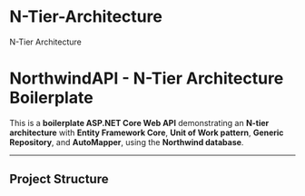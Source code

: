 # N-Tier-Architecture
N-Tier Architecture
# NorthwindAPI - N-Tier Architecture Boilerplate

This is a **boilerplate ASP.NET Core Web API** demonstrating an **N-tier architecture** with **Entity Framework Core**, **Unit of Work pattern**, **Generic Repository**, and **AutoMapper**, using the **Northwind database**.

---

## Project Structure
